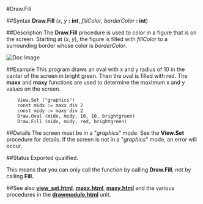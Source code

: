 
#Draw.Fill

##Syntax
**Draw.Fill** (_x_, _y_ **:** **int**, _fillColor_, _borderColor_ **: int**)


##Description
The **Draw.Fill** procedure is used to color in a figure that is on the screen. Starting at (_x_, _y_), the figure is filled with _fillColor_ to a surrounding border whose color is _borderColor_.



![Doc Image](draw_fill01.gif)


##Example
This program draws an oval with x and y radius of 10 in the center of the screen in bright green. Then the oval is filled with red. The **maxx** and **maxy** functions are used to determine the maximum x and y values on the screen.



        View.Set ("graphics")
        const midx := maxx div 2
        const midy := maxy div 2
        Draw.Oval (midx, midy, 10, 10, brightgreen)
        Draw.Fill (midx, midy, red, brightgreen)
##Details
The screen must be in a "_graphics_" mode. See the **View.Set** procedure for details. If the screen is not in a "_graphics_" mode, an error will occur.


##Status
Exported qualified.

This means that you can only call the function by calling **Draw.Fill**, not by calling **Fill.**


##See also
**[view_set.html](View.Set)**, **[maxx.html](maxx)**, **[maxy.html](maxy)** and the various procedures in the **[drawmodule.html](Draw)** unit.

